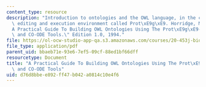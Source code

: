 ```yaml
---
content_type: resource
description: "Introduction to ontologies and the OWL language, in the context of an\
  \ editing and execution environment called Prot\xE9g\xE9. Horridge, M., et al. \"\
  A Practical Guide To Building OWL Ontologies Using The Prot\xE9g\xE9-OWL Plugin\
  \ and CO-ODE Tools.\" Edition 1.0, 1994."
file: https://ol-ocw-studio-app-qa.s3.amazonaws.com/courses/20-453j-biomedical-information-technology-fall-2008/d76d8bbee892ff47b042a0814c10e4f6_hrige_ontlgy_tut.pdf
file_type: application/pdf
parent_uid: bbaeb71e-93e6-7ef5-09cf-88ed1bf66dff
resourcetype: Document
title: "A Practical Guide To Building OWL Ontologies Using The Prot\xE9g\xE9-OWL Plugin\
  \ and CO-ODE Tools"
uid: d76d8bbe-e892-ff47-b042-a0814c10e4f6
---
```

